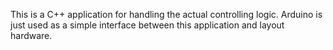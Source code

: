 This is a C++ application for handling the actual controlling logic. Arduino is just used as a simple interface between this application and layout hardware.